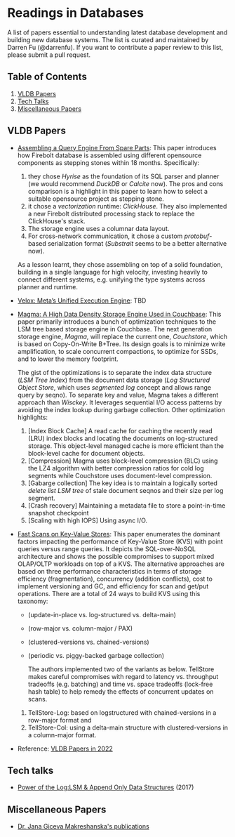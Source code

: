 # Readings in Databases

A list of papers essential to understanding latest database development and building new database systems. The list is curated and maintained by Darren Fu (@darrenfu). If you want to contribute a paper review to this list, please submit a pull request. 

## <a name='TOC'>Table of Contents</a>

  1. [VLDB Papers](#vldb)
  2. [Tech Talks](#techtalks)
  3. [Miscellaneous Papers](#misc)


## <a name='vldb-papers'> VLDB Papers
* [Assembling a Query Engine From Spare Parts](https://www.firebolt.io/content/firebolt-vldb-cdms-2022): This paper introduces how Firebolt database is assembled using different opensource components as stepping stones within 18 months. Specifically:
  1. they chose *Hyrise* as the foundation of its SQL parser and planner (we would recommend *DuckDB* or *Calcite* now). The pros and cons comparison is a highlight in this paper to learn how to select a suitable opensource project as stepping stone.
  1. it chose a *vectorization* runtime: *ClickHouse*. They also implemented a new Firebolt distributed processing stack to replace the ClickHouse's stack.
  1. The storage engine uses a columnar data layout.
  1. For cross-network communication, it chose a custom *protobuf*-based serialization format (*Substrait* seems to be a better alternative now).  
  
    As a lesson learnt, they chose assembling on top of a solid foundation, building in a single language for high velocity, investing heavily to connect different systems, e.g. unifying the type systems across planner and runtime. 
* [Velox: Meta’s Unified Execution Engine](https://research.facebook.com/file/477542930588455/Velox-Metas-Unified-Execution-Engine-p1030-pedreira-cr2-1.pdf): TBD
* [Magma: A High Data Density Storage Engine Used in Couchbase](https://www.vldb.org/pvldb/vol15/p3496-lakshman.pdf): This paper primarily introduces a bunch of optimization techniques to the LSM tree based storage engine in Couchbase. The next generation storage engine, *Magma*, will replace the current one, *Couchstore*, which is based on Copy-On-Write B+Tree. Its design goals is to minimize write amplification, to scale concurrent compactions, to optimize for SSDs, and to lower the memory footprint.  
  
    The gist of the optimizations is to separate the index data structure (*LSM Tree Index*) from the document data storage (*Log Structured Object Store*, which uses *segmented log* concept and allows range query by seqno). To separate key and value, Magma takes a different approach than *Wisckey*. It leverages sequential I/O access patterns by avoiding the index lookup during garbage collection. Other optimization highlights: 
  1. [Index Block Cache] A read cache for caching the recently read (LRU) index blocks and locating the documents on log-structured storage. This object-level managed cache is more efficient than the block-level cache for document objects. 
  1. [Compression] Magma uses block-level compression (BLC) using the LZ4 algorithm with better compression ratios for cold log segments while Couchstore uses document-level compression. 
  1. [Gabarge collection] The key idea is to maintain a logically sorted *delete list LSM tree* of stale document seqnos and their size per log segment. 
  1. [Crash recovery] Maintaining a metadata file to store a point-in-time snapshot checkpoint
  1. [Scaling with high IOPS] Using async I/O. 

* [Fast Scans on Key-Value Stores](https://vldb.org/pvldb/vol10/p1526-bocksrocker.pdf): This paper enumerates the dominant factors impacting the performance of Key-Value Store (KVS) with point queries versus range queries. It depicts the SQL-over-NoSQL architecture and shows the possible compromises to support mixed OLAP/OLTP workloads on top of a KVS. The alternative approaches are based on three performance characteristics in terms of storage efficiency (fragmentation), concurrency (addition conflicts), cost to implement versioning and GC, and efficiency for scan and get/put operations. There are a total of 24 ways to build KVS using this taxonomy:
  * (update-in-place vs. log-structured vs. delta-main)  
  * (row-major vs. column-major / PAX)  
  * (clustered-versions vs. chained-versions)
  * (periodic vs. piggy-backed garbage collection)

    The authors implemented two of the variants as below. TellStore makes careful compromises with regard to latency vs. throughput tradeoffs (e.g. batching) and time vs. space tradeoffs (lock-free hash table) to help remedy the effects of concurrent updates on scans.
  1. TellStore-Log: based on logstructured with chained-versions in a row-major format and 
  1. TellStore-Col: using a delta-main structure with clustered-versions in a column-major format.

* Reference: [VLDB Papers in 2022](https://vldb.org/2022/?paper-session)


## <a name='tech-talks'> Tech talks
* [Power of the Log:LSM & Append Only Data Structures](https://www.infoq.com/presentations/lsm-append-data-structures/) (2017)

## <a name='misc'> Miscellaneous Papers
* [Dr. Jana Giceva Makreshanska's publications](https://db.in.tum.de/~giceva/index.shtml?lang=en)

